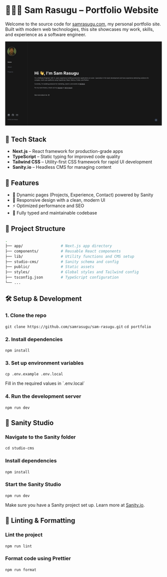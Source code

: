 # 🧑🏾‍💻 Sam Rasugu – Portfolio Website

Welcome to the source code for [samrasugu.com](https://samrasugu.com), my personal portfolio site. Built with modern web technologies, this site showcases my work, skills, and experience as a software engineer.

![Screenshot](./public/screenshot.png)

## 🚀 Tech Stack

- **Next.js** – React framework for production-grade apps
- **TypeScript** – Static typing for improved code quality
- **Tailwind CSS** – Utility-first CSS framework for rapid UI development
- **Sanity.io** – Headless CMS for managing content

## 🎯 Features

- 📄 Dynamic pages (Projects, Experience, Contact) powered by Sanity
- 🌙 Responsive design with a clean, modern UI
- ⚡ Optimized performance and SEO
- 🧠 Fully typed and maintainable codebase

## 📁 Project Structure

```bash
.
├── app/                 # Next.js app directory
├── components/          # Reusable React components
├── lib/                 # Utility functions and CMS setup
├── studio-cms/          # Sanity schema and config
├── public/              # Static assets
├── styles/              # Global styles and Tailwind config
├── tsconfig.json        # TypeScript configuration
└── ...
```

## 🛠️ Setup & Development

### 1. Clone the repo
```git clone https://github.com/samrasugu/sam-rasugu.git```
```cd portfolio```

### 2. Install dependencies
```npm install```

### 3. Set up environment variables
```cp .env.example .env.local```
<p>Fill in the required values in `.env.local`<p>

### 4. Run the development server
```npm run dev```


## 🧩 Sanity Studio
### Navigate to the Sanity folder
```cd studio-cms```

### Install dependencies
```npm install```

### Start the Sanity Studio
```npm run dev```

Make sure you have a Sanity project set up. Learn more at [Sanity.io](https://sanity.io).


## 🧪 Linting & Formatting
### Lint the project
```npm run lint```

### Format code using Prettier
```npm run format```

